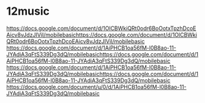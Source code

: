 # 12music
https://docs.google.com/document/d/1OlCBWkiQRt0odr6BoOotxTpzhDcoEAicv8vJdzJIViI/mobilebasichttps://docs.google.com/document/d/1OlCBWkiQRt0odr6BoOotxTpzhDcoEAicv8vJdzJIViI/mobilebasic
https://docs.google.com/document/d/1AiPHCB1oa56fM-l0B8ao-11-JYAdiA3qFtS339Dg3dQ/mobilebasichttps://docs.google.com/document/d/1AiPHCB1oa56fM-l0B8ao-11-JYAdiA3qFtS339Dg3dQ/mobilebasic
https://docs.google.com/document/d/1AiPHCB1oa56fM-l0B8ao-11-JYAdiA3qFtS339Dg3dQ/mobilebasichttps://docs.google.com/document/d/1AiPHCB1oa56fM-l0B8ao-11-JYAdiA3qFtS339Dg3dQ/mobilebasic
https://docs.google.com/document/u/0/d/1AiPHCB1oa56fM-l0B8ao-11-JYAdiA3qFtS339Dg3dQ/mobilebasic
